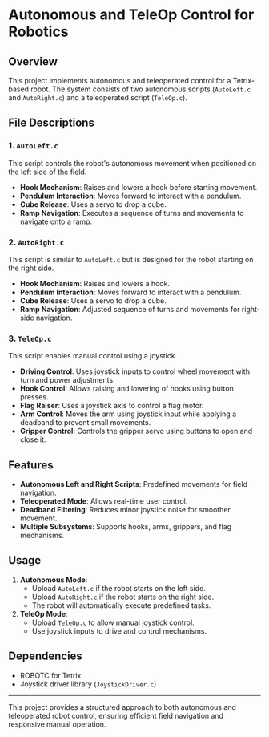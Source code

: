 # Autonomous and TeleOp Control for Robotics

## Overview
This project implements autonomous and teleoperated control for a Tetrix-based robot. The system consists of two autonomous scripts (`AutoLeft.c` and `AutoRight.c`) and a teleoperated script (`TeleOp.c`).

## File Descriptions
### 1. `AutoLeft.c`
This script controls the robot's autonomous movement when positioned on the left side of the field.
- **Hook Mechanism**: Raises and lowers a hook before starting movement.
- **Pendulum Interaction**: Moves forward to interact with a pendulum.
- **Cube Release**: Uses a servo to drop a cube.
- **Ramp Navigation**: Executes a sequence of turns and movements to navigate onto a ramp.

### 2. `AutoRight.c`
This script is similar to `AutoLeft.c` but is designed for the robot starting on the right side.
- **Hook Mechanism**: Raises and lowers a hook.
- **Pendulum Interaction**: Moves forward to interact with a pendulum.
- **Cube Release**: Uses a servo to drop a cube.
- **Ramp Navigation**: Adjusted sequence of turns and movements for right-side navigation.

### 3. `TeleOp.c`
This script enables manual control using a joystick.
- **Driving Control**: Uses joystick inputs to control wheel movement with turn and power adjustments.
- **Hook Control**: Allows raising and lowering of hooks using button presses.
- **Flag Raiser**: Uses a joystick axis to control a flag motor.
- **Arm Control**: Moves the arm using joystick input while applying a deadband to prevent small movements.
- **Gripper Control**: Controls the gripper servo using buttons to open and close it.

## Features
- **Autonomous Left and Right Scripts**: Predefined movements for field navigation.
- **Teleoperated Mode**: Allows real-time user control.
- **Deadband Filtering**: Reduces minor joystick noise for smoother movement.
- **Multiple Subsystems**: Supports hooks, arms, grippers, and flag mechanisms.

## Usage
1. **Autonomous Mode**:
   - Upload `AutoLeft.c` if the robot starts on the left side.
   - Upload `AutoRight.c` if the robot starts on the right side.
   - The robot will automatically execute predefined tasks.
2. **TeleOp Mode**:
   - Upload `TeleOp.c` to allow manual joystick control.
   - Use joystick inputs to drive and control mechanisms.

## Dependencies
- ROBOTC for Tetrix
- Joystick driver library (`JoystickDriver.c`)

---
This project provides a structured approach to both autonomous and teleoperated robot control, ensuring efficient field navigation and responsive manual operation.
